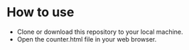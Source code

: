 # How to use
- Clone or download this repository to your local machine. 
- Open the counter.html file in your web browser.
